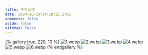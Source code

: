 ```yaml
---
title: 千年女优
date: 2024-10-19T14:18:21.270Z
comments: false
aside: false
sitemap: false
---
```


{% gallery true, 220, 10 %}
![1.webp](https://cdn.jsdmirror.com/gh/bilibiliworld/picgo@main/pixpin/千年女优/1.webp)
![2.webp](https://cdn.jsdmirror.com/gh/bilibiliworld/picgo@main/pixpin/千年女优/2.webp)
![3.webp](https://cdn.jsdmirror.com/gh/bilibiliworld/picgo@main/pixpin/千年女优/3.webp)
![4.webp](https://cdn.jsdmirror.com/gh/bilibiliworld/picgo@main/pixpin/千年女优/4.webp)
![5.webp](https://cdn.jsdmirror.com/gh/bilibiliworld/picgo@main/pixpin/千年女优/5.webp)
![6.webp](https://cdn.jsdmirror.com/gh/bilibiliworld/picgo@main/pixpin/千年女优/6.webp)
{% endgallery %}
